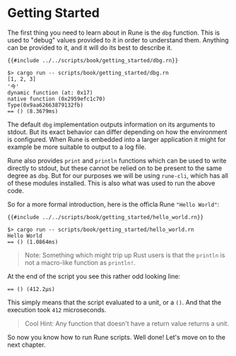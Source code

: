 # Getting Started

The first thing you need to learn about in Rune is the `dbg` function. This is
used to "debug" values provided to it in order to understand them. Anything can
be provided to it, and it will do its best to describe it.

```rust,noplayground
{{#include ../../scripts/book/getting_started/dbg.rn}}
```

```text
$> cargo run -- scripts/book/getting_started/dbg.rn
[1, 2, 3]
'今'
dynamic function (at: 0x17)
native function (0x2959efc1c70)
Type(0x9aa62663879132fb)
== () (8.3679ms)
```

The default `dbg` implementation outputs information on its arguments to stdout.
But its exact behavior can differ depending on how the environment is
configured. When Rune is embedded into a larger application it might for example
be more suitable to output to a log file.

Rune also provides `print` and `println` functions which can be used to write
directly to stdout, but these cannot be relied on to be present to the same
degree as `dbg`. But for our purposes we will be using `rune-cli`, which has all
of these modules installed. This is also what was used to run the above code.

So for a more formal introduction, here is the officla Rune `"Hello World"`:

```rust,noplaypen
{{#include ../../scripts/book/getting_started/hello_world.rn}}
```

```text
$> cargo run -- scripts/book/getting_started/hello_world.rn
Hello World
== () (1.0864ms)
```

> Note: Something which might trip up Rust users is that the `println` is not a
> macro-like function as `println!`.

At the end of the script you see this rather odd looking line:

```text
== () (412.2µs)
```

This simply means that the script evaluated to a unit, or a `()`.
And that the execution took `412` microseconds.

> Cool Hint:
> Any function that doesn't have a return value returns a unit.

So now you know how to run Rune scripts. Well done! Let's move on to the next
chapter.
